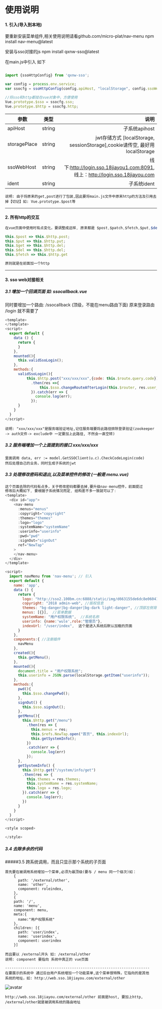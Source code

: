 # 使用说明

#### 1. 引入(导入到本地)

要重新安装菜单组件,相关使用说明请看github.com/micro-plat/nav-menu
npm install nav-menu@latest

安装与sso对接的js
npm install qxnw-sso@latest


在main.js中引入 如下
``` js

import {ssoHttpConfig} from 'qxnw-sso';

var config = process.env.service;
var ssocfg = ssoHttpConfig(config.apiHost, "localStorage", config.ssoWebHost, config.Ident);

//将sso和http都挂在vue对象中，方便使用
Vue.prototype.$sso = ssocfg.sso; 
Vue.prototype.$http = ssocfg.http;
```

参数|类型|说明
--|:--:|--:
apiHost|string| 子系统apihost
storagePlace |string|jwt存储方式 [localStorage, sessionStorage],cookie请传空, 最好用 localStorage
ssoWebHost |string| 线下:http://login.sso.18jiayou1.com:8091, 线上：http://login.sso.18jiayou.com
ident|string|子系统ident

```
说明: 由于将原来的get,post进行了包装,因此要将main.js文件中原来http的方法及引用去掉【切记】如: Vue.prototype.$post等
```
---

#### 2. 所有http的交互

``` js
在vue页面中使用时有点变化，要调整成这样, 原来都是 $post,$patch,$fetch,$put,$del(这些都要替换)

this.$post => this.$http.post;
this.$put => this.$http.put;
this.$get => this.$http.del;
this.$del => this.$http.del;
this.$fetch => this.$http.get

原则就是在前面加一个http
```
---

#### 3. sso web对接相关

##### 3.1 增加一个回调页面 如: ssocallback.vue
同时要增加一个路由: /ssocallback (顶级，不能在menu路由下面)
原来登录路由 /login 就不需要了

``` js
<template>
</template>
<script>
  export default {
    data () {
      return {
      }
    },
    mounted(){
      this.validSsoLogin();
    },
    methods:{
      validSsoLogin(){
          this.$http.post("xxx/xxx/xxx",{code: this.$route.query.code})
            .then(res =>{
                this.$sso.changeRouteAfterLogin(this.$router, res.user_name, res.role_name);
            }).catch(err => {
              console.log(err);
            });
      }
    }
  }
</script>
```
```
说明: "xxx/xxx/xxx"是服务端验证地址,记住服务端要将此路径排除登录验证(zookeeper -> auth文件-> exclude中 一定要加上此路径, 不然会一直空转)
```

##### 3.2 服务端增加一个上面提到的接口 xxx/xxx/xxx
```
里面调用 data, err := model.GetSSOClient(u.c).CheckCodeLogin(code)
然后处理自己的业务，同时生成子系统的jwt
```

##### 3.3 处理修改密码和退出,以及菜单控件的修改 (一般是 menu.vue)
``` js
这个页面去除的代码有点多，关于修改密码都要去掉,要升级nav-menu控件，前面提过
修改后大概如下, 要根据子系统情况而定, 结构差不多一致就可以了:
<template>
  <div id="app">
    <nav-menu
      :menus="menus"
      :copyright="copyright"
      :themes="themes"
      :logo="logo"
      :systemName="systemName"
      :userinfo="userinfo"
      :pwd="pwd"
      :signOut="signOut"
      ref="NewTap"
    >
    </nav-menu>
  </div>
</template>

<script>
  import navMenu from 'nav-menu'; // 引入
  export default {
    name: 'app',
    data () {
      return {
        logo: "http://sso2.100bm.cn:6888/static/img/d663155de6dc8e060415bbcd891cb9d4.png",
        copyright: "2018 admin-web", //版权信息
        themes: "bg-danger|bg-danger|bg-dark light-danger", //顶部左侧背景颜色,顶部右侧背景颜色,右边菜单背景颜色
        menus: [{}],  //菜单数据
        systemName: "用户权限系统",  //系统名称
        userinfo: {name:'wule',role:"管理员"},
        indexUrl: "/user/index",  这个是进入系统后默认加载的页面
      }
    },
    components:{ //注册插件
      navMenu
    },
    created(){
      this.getMenu();
    },
    mounted(){
      document.title = "用户权限系统";
      this.userinfo = JSON.parse(localStorage.getItem("userinfo"));
    },
    methods:{
      pwd(){
        this.$sso.changePwd();
      },
      signOut() {
        this.$sso.signOut();
      },
      getMenu(){
        this.$http.get("/menu")
          .then(res => {
            this.menus = res;
            this.$refs.NewTap.open("首页", this.indexUrl);
            this.getSystemInfo();
          })
          .catch(err => {
            console.log(err)
          });
      },
      getSystemInfo() {
        this.$http.get("/system/info/get")
        .then(res => {
          this.themes = res.themes;
          this.systemName = res.systemName;
          this.logo = res.logo;
        }).catch(err => {
          console.log(err);
        })
      }
    }
  }
</script>

<style scoped>

</style>
```

##### 3.4 去除多余的代码

#####3.5 跨系统调用，而且只显示那个系统的子页面
```
首先要在被调用系统增加一个菜单,必须为最顶级(要与 / menu 同一个级次)如：
    {
      path: '/external/other',
      name: 'other',
      component: roleindex,
    },
    {
    path: '/',
    name: 'menu',
    component: menu,
    meta:{
      name:"用户权限系统"
    },
    children: [{
      path: 'user/index',
      name: 'userindex',
      component: userindex
    }]

而且要以 /external开头 如: /external/other
说明: component 要指向 系统中真正的 vue页面

-------------------------------------------------------------------
在要展示的系统中 通过后台用户系统增加一个功能菜单,这个菜单很特殊，它指向的是其他
系统的地址，如: http://web.sso.18jiayou.com/external/other
```
![avatar](./external.png)

```
http://web.sso.18jiayou.com/external/other 前面是host, 要加上http,  /external/other就是被调用系统的路由地址
```





